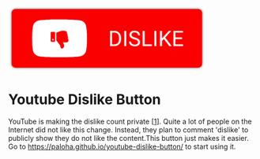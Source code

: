 <img src="dislike.png" alt="DISLIKE" width="400"/>

# Youtube Dislike Button

YouTube is making the dislike count private [[1](https://blog.youtube/news-and-events/update-to-youtube/)]. Quite a lot of people on the Internet did not like this change. Instead, they plan to comment 'dislike' to publicly show they do not like the content.This button just makes it easier. Go to https://paloha.github.io/youtube-dislike-button/ to start using it.

